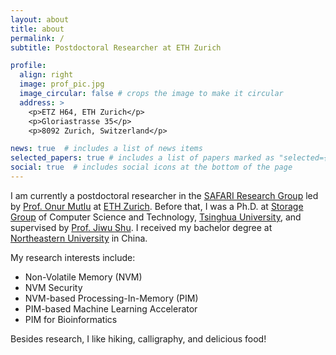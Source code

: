 ```yaml
---
layout: about
title: about
permalink: /
subtitle: Postdoctoral Researcher at ETH Zurich

profile:
  align: right
  image: prof_pic.jpg
  image_circular: false # crops the image to make it circular
  address: >
    <p>ETZ H64, ETH Zurich</p>
    <p>Gloriastrasse 35</p>
    <p>8092 Zurich, Switzerland</p>

news: true  # includes a list of news items
selected_papers: true # includes a list of papers marked as "selected={true}"
social: true  # includes social icons at the bottom of the page
---
```


<!--- 
Write your biography here. Tell the world about yourself. Link to your favorite [subreddit](http://reddit.com). You can put a picture in, too. The code is already in, just name your picture `prof_pic.jpg` and put it in the `img/` folder.
Put your address / P.O. box / other info right below your picture. You can also disable any these elements by editing `profile` property of the YAML header of your `_pages/about.md`. Edit `_bibliography/papers.bib` and Jekyll will render your [publications page](/al-folio/publications/) automatically.
Link to your social media connections, too. This theme is set up to use [Font Awesome icons](http://fortawesome.github.io/Font-Awesome/) and [Academicons](https://jpswalsh.github.io/academicons/), like the ones below. Add your Facebook, Twitter, LinkedIn, Google Scholar, or just disable all of them.
--->


I am currently a postdoctoral researcher in the [SAFARI Research Group](https://safari.ethz.ch/) led by [Prof. Onur Mutlu](http://people.inf.ethz.ch/omutlu/) at [ETH Zurich](https://ethz.ch/en.html). Before that, I was a Ph.D. at [Storage Group](http://storage.cs.tsinghua.edu.cn/) of Computer Science and Technology, [Tsinghua University](http://www.tsinghua.edu.cn/publish/thu2018/index.html), and supervised by [Prof. Jiwu Shu](http://storage.cs.tsinghua.edu.cn/~jiwu-shu/). I received my bachelor degree at [Northeastern University](http://english.neu.edu.cn/) in China.

My research interests include:
- Non-Volatile Memory (NVM)
- NVM Security
- NVM-based Processing-In-Memory (PIM)
- PIM-based Machine Learning Accelerator
- PIM for Bioinformatics

Besides research, I like hiking, calligraphy, and delicious food!
